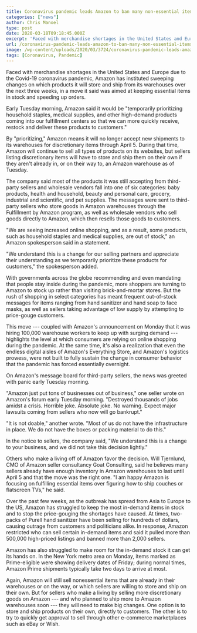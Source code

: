 ```yaml
---
title: Coronavirus pandemic leads Amazon to ban many non-essential items
categories: ["news"]
author: Chris Manoel
type: post
date: 2020-03-18T09:18:45.000Z
excerpt: 'Faced with merchandise shortages in the United States and Europe due to the Covid-19 coronavirus pandemic, Amazon has instituted sweeping changes on which products it will store and ship from its warehouses over the next three weeks, in a move it said was aimed at keeping essential items in stock and speeding up orders. Early&hellip;'
url: /coronavirus-pandemic-leads-amazon-to-ban-many-non-essential-items/
image: /wp-content/uploads/2020/03/3724/coronavirus-pandemic-leads-amazon-to-ban-many-non-essential-items.jpg
tags: [Coronavirus, Pandemic]
---
```


Faced with merchandise shortages in the United States and Europe due to the Covid-19 coronavirus pandemic, Amazon has instituted sweeping changes on which products it will store and ship from its warehouses over the next three weeks, in a move it said was aimed at keeping essential items in stock and speeding up orders.

Early Tuesday morning, Amazon said it would be "temporarily prioritizing household staples, medical supplies, and other high-demand products coming into our fulfillment centers so that we can more quickly receive, restock and deliver these products to customers."

By "prioritizing," Amazon means it will no longer accept new shipments to its warehouses for discretionary items through April 5. During that time, Amazon will continue to sell all types of products on its websites, but sellers listing discretionary items will have to store and ship them on their own if they aren't already in, or on their way to, an Amazon warehouse as of Tuesday.

The company said most of the products it was still accepting from third-party sellers and wholesale vendors fall into one of six categories: baby products, health and household, beauty and personal care, grocery, industrial and scientific, and pet supplies. The messages were sent to third-party sellers who store goods in Amazon warehouses through the Fulfillment by Amazon program, as well as wholesale vendors who sell goods directly to Amazon, which then resells those goods to customers.

"We are seeing increased online shopping, and as a result, some products, such as household staples and medical supplies, are out of stock," an Amazon spokesperson said in a statement.

"We understand this is a change for our selling partners and appreciate their understanding as we temporarily prioritize these products for customers," the spokesperson added.

With governments across the globe recommending and even mandating that people stay inside during the pandemic, more shoppers are turning to Amazon to stock up rather than visiting brick-and-mortar stores. But the rush of shopping in select categories has meant frequent out-of-stock messages for items ranging from hand sanitizer and hand soap to face masks, as well as sellers taking advantage of low supply by attempting to price-gouge customers.

This move --- coupled with Amazon's announcement on Monday that it was hiring 100,000 warehouse workers to keep up with surging demand --- highlights the level at which consumers are relying on online shopping during the pandemic. At the same time, it's also a realization that even the endless digital aisles of Amazon's Everything Store, and Amazon's logistics prowess, were not built to fully sustain the change in consumer behavior that the pandemic has forced essentially overnight.

On Amazon's message board for third-party sellers, the news was greeted with panic early Tuesday morning.

"Amazon just put tons of businesses out of business," one seller wrote on Amazon's forum early Tuesday morning. "Destroyed thousands of jobs amidst a crisis. Horrible joke. Absolute joke. No warning. Expect major lawsuits coming from sellers who now will go bankrupt."

"It is not doable," another wrote. "Most of us do not have the infrastructure in place. We do not have the boxes or packing material to do this."

In the notice to sellers, the company said, "We understand this is a change to your business, and we did not take this decision lightly."

Others who make a living off of Amazon favor the decision. Will Tjernlund, CMO of Amazon seller consultancy Goat Consulting, said he believes many sellers already have enough inventory in Amazon warehouses to last until April 5 and that the move was the right one. "I am happy Amazon is focusing on fulfilling essential items over figuring how to ship couches or flatscreen TVs," he said.

Over the past few weeks, as the outbreak has spread from Asia to Europe to the US, Amazon has struggled to keep the most in-demand items in stock and to stop the price-gouging the shortages have caused. At times, two-packs of Purell hand sanitizer have been selling for hundreds of dollars, causing outrage from customers and politicians alike. In response, Amazon restricted who can sell certain in-demand items and said it pulled more than 500,000 high-priced listings and banned more than 2,000 sellers.

Amazon has also struggled to make room for the in-demand stock it can get its hands on. In the New York metro area on Monday, items marked as Prime-eligible were showing delivery dates of Friday; during normal times, Amazon Prime shipments typically take two days to arrive at most.

Again, Amazon will still sell nonessential items that are already in their warehouses or on the way, or which sellers are willing to store and ship on their own. But for sellers who make a living by selling more discretionary goods on Amazon --- and who planned to ship more to Amazon warehouses soon --- they will need to make big changes. One option is to store and ship products on their own, directly to customers. The other is to try to quickly get approval to sell through other e-commerce marketplaces such as eBay or Wish.
